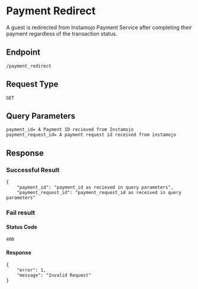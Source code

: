# Payment Redirect

A guest is redirected from Instamojo Payment Service after completing their payment regardless of the transaction status.

## Endpoint 

    /payment_redirect

## Request Type
    
    GET

## Query Parameters

    payment_id= A Payment ID recieved from Instamojo
    payment_request_id= A payment request id received from instamojo

## Response

### Successful Result

    {
        "payment_id": "payment_id as recieved in query parameters",
        "payment_request_id": "payment_request_id as received in query parameters"

### Fail result

#### Status Code

    400

#### Response
	
    {
        "error": 1,
        "message": "Invalid Request"
    }
